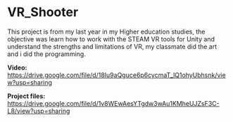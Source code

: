 # VR_Shooter
This project is from my last year in my Higher education studies, the objective was learn how to work with the STEAM VR tools for Unity and understand the strengths and limitations of VR, my classmate did the art and i did the programming. 

**Video:** https://drive.google.com/file/d/18Iu9aQguce6p6cycmaT_lQ1ohyUbhsnk/view?usp=sharing

**Project files:** https://drive.google.com/file/d/1v8WEwAesYTgdw3wAu1KMheUJZsF3C-L8/view?usp=sharing
